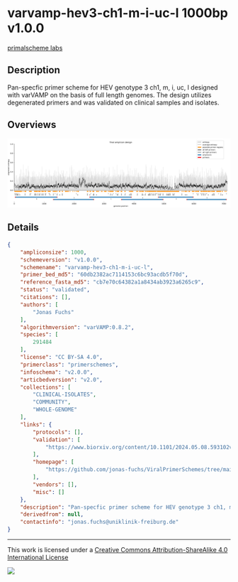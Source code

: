 # varvamp-hev3-ch1-m-i-uc-l 1000bp v1.0.0

[primalscheme labs](https://labs.primalscheme.com/detail/varvamp-hev3-ch1-m-i-uc-l/1000/v1.0.0)

## Description

Pan-specfic primer scheme for HEV genotype 3 ch1, m, i, uc, l designed with varVAMP on the basis of full length genomes. The design utilizes degenerated primers and was validated on clinical samples and isolates.

## Overviews

![overview.png](work/overview.png)

## Details

```json
{
    "ampliconsize": 1000,
    "schemeversion": "v1.0.0",
    "schemename": "varvamp-hev3-ch1-m-i-uc-l",
    "primer_bed_md5": "60db2382ac7114153c6bc93acdb5f70d",
    "reference_fasta_md5": "cb7e70c64382a1a8434ab3923a6265c9",
    "status": "validated",
    "citations": [],
    "authors": [
        "Jonas Fuchs"
    ],
    "algorithmversion": "varVAMP:0.8.2",
    "species": [
        291484
    ],
    "license": "CC BY-SA 4.0",
    "primerclass": "primerschemes",
    "infoschema": "v2.0.0",
    "articbedversion": "v2.0",
    "collections": [
        "CLINICAL-ISOLATES",
        "COMMUNITY",
        "WHOLE-GENOME"
    ],
    "links": {
        "protocols": [],
        "validation": [
            "https://www.biorxiv.org/content/10.1101/2024.05.08.593102v1.full"
        ],
        "homepage": [
            "https://github.com/jonas-fuchs/ViralPrimerSchemes/tree/main/varvamp_tiled/HEV_2"
        ],
        "vendors": [],
        "misc": []
    },
    "description": "Pan-specfic primer scheme for HEV genotype 3 ch1, m, i, uc, l designed with varVAMP on the basis of full length genomes. The design utilizes degenerated primers and was validated on clinical samples and isolates.",
    "derivedfrom": null,
    "contactinfo": "jonas.fuchs@uniklinik-freiburg.de"
}
```



------------------------------------------------------------------------

This work is licensed under a [Creative Commons Attribution-ShareAlike 4.0 International License](http://creativecommons.org/licenses/by-sa/4.0/) 

![](https://i.creativecommons.org/l/by-sa/4.0/88x31.png)